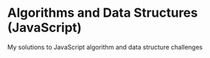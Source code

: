 # Algorithms and Data Structures (JavaScript)

My solutions to JavaScript algorithm and data structure challenges
